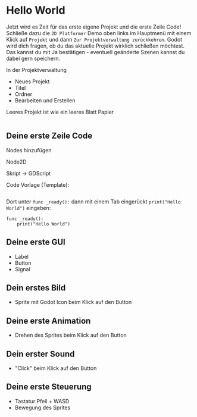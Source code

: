 # Hello World

Jetzt wird es Zeit für das erste eigene Projekt und die erste Zeile Code! Schließe dazu die `2D Platformer` Demo oben links im Hauptmenü mit einem Klick auf `Projekt` und dann `Zur Projektverwaltung zurückkehren`. Godot wird dich fragen, ob du das aktuelle Projekt wirklich schließen möchtest. Das kannst du mit Ja bestätigen - eventuell geänderte Szenen kannst du dabei gern speichern.

In der Projektverwaltung

- Neues Projekt
- Titel
- Ordner
- Bearbeiten und Erstellen

Leeres Projekt ist wie ein leeres Blatt Papier

![]()

## Deine erste Zeile Code

Nodes hinzufügen

Node2D

Skript -> GDScript

Code Vorlage (Template):

```gdscript

```

Dort unter `func _ready():` dann mit einem Tab eingerückt `print("Hello World")` eingeben:

```gdscript
func _ready():
    print("Hello World")
```

## Deine erste GUI

- Label
- Button
- Signal

## Dein erstes Bild

- Sprite mit Godot Icon beim Klick auf den Button

## Deine erste Animation

- Drehen des Sprites beim Klick auf den Button

## Dein erster Sound

- "Click" beim Klick auf den Button

## Deine erste Steuerung

- Tastatur Pfeil + WASD
- Bewegung des Sprites